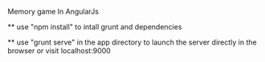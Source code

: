 Memory game In AngularJs

** use "npm install" to intall grunt and dependencies

** use "grunt serve" in the app directory to launch the server directly in the browser or visit localhost:9000